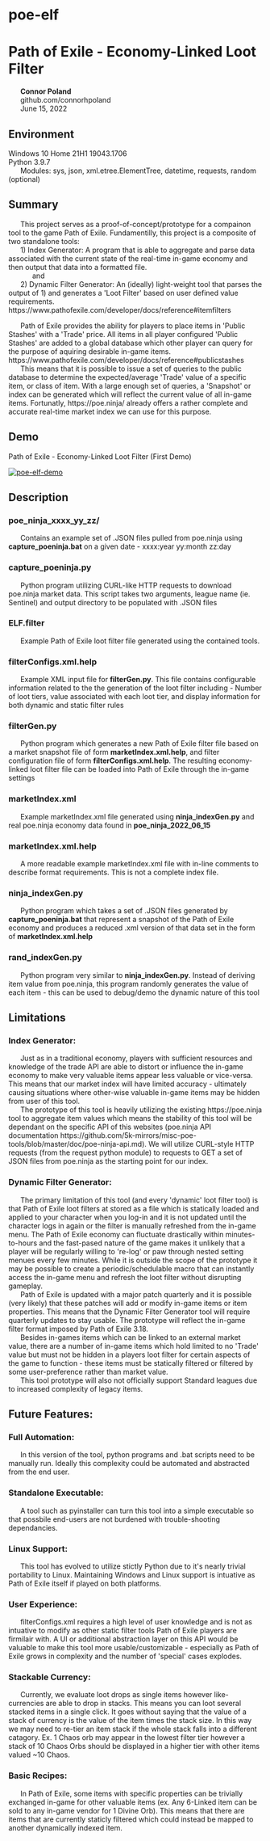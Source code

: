 # poe-elf
<h1>Path of Exile - Economy-Linked Loot Filter</h1>

<p>
	&nbsp;&nbsp;&nbsp;&nbsp;&nbsp;&nbsp;<strong>Connor Poland</strong><br />
	&nbsp;&nbsp;&nbsp;&nbsp;&nbsp;&nbsp;github.com/connorhpoland<br />
	&nbsp;&nbsp;&nbsp;&nbsp;&nbsp;&nbsp;June 15, 2022<br />
</p>

<h2>Environment</h2>
	<p>Windows 10 Home 21H1 19043.1706<br />
	Python 3.9.7<br />
		&nbsp;&nbsp;&nbsp;&nbsp;&nbsp;&nbsp;Modules: sys, json, xml.etree.ElementTree, datetime, requests, random (optional)<br />

<h2>Summary</h2>
<p>&nbsp;&nbsp;&nbsp;&nbsp;&nbsp;&nbsp;This project serves as a proof-of-concept/prototype for a compainon tool to the game Path of Exile. Fundamentilly, this project is a composite of two standalone tools:<br />
	&nbsp;&nbsp;&nbsp;&nbsp;&nbsp;&nbsp;1) Index Generator: A program that is able to aggregate and parse data associated with the current state of the real-time in-game economy and then output that data into a formatted file.<br />
		&nbsp;&nbsp;&nbsp;&nbsp;&nbsp;&nbsp;&nbsp;&nbsp;&nbsp;&nbsp;&nbsp;&nbsp;and<br />
	&nbsp;&nbsp;&nbsp;&nbsp;&nbsp;&nbsp;2) Dynamic Filter Generator: An (ideally) light-weight tool that parses the output of 1) and generates a 'Loot Filter' based on user defined value requirements. https://www.pathofexile.com/developer/docs/reference#itemfilters</p>
		
<p>&nbsp;&nbsp;&nbsp;&nbsp;&nbsp;&nbsp;Path of Exile provides the ability for players to place items in 'Public Stashes' with a 'Trade' price. All items in all player configured 'Public Stashes' are added to a global database which other player can query for the purpose of aquiring desirable in-game items. https://www.pathofexile.com/developer/docs/reference#publicstashes<br />
&nbsp;&nbsp;&nbsp;&nbsp;&nbsp;&nbsp;This means that it is possible to issue a set of queries to the public database to determine the expected/average 'Trade' value of a specific item, or class of item. With a large enough set of queries, a 'Snapshot' or index can be generated which will reflect the current value of all in-game items.
Fortunatly, https://poe.ninja/ already offers a rather complete and accurate real-time market index we can use for this purpose.</p>

<h2>Demo</h2>
<p>Path of Exile - Economy-Linked Loot Filter (First Demo)</p>

[![poe-elf-demo](https://img.youtube.com/vi/x8C3kRLIXEw/hqdefault.jpg)](https://youtu.be/x8C3kRLIXEw "Path of Exile - Economy-Linked Loot Filter (First Demo)")

<h2>Description</h2>
<h3>poe_ninja_xxxx_yy_zz/</h3>
<p>&nbsp;&nbsp;&nbsp;&nbsp;&nbsp;&nbsp;Contains an example set of .JSON files pulled from poe.ninja using <strong>capture_poeninja.bat</strong> on a given date - xxxx:year yy:month zz:day</p>
<h3>capture_poeninja.py</h3>
<p>&nbsp;&nbsp;&nbsp;&nbsp;&nbsp;&nbsp;Python program utilizing CURL-like HTTP requests to download poe.ninja market data. This script takes two arguments, league name (ie. Sentinel) and output directory to be populated with .JSON files</p>
<h3>ELF.filter</h3>
<p>&nbsp;&nbsp;&nbsp;&nbsp;&nbsp;&nbsp;Example Path of Exile loot filter file generated using the contained tools.</p>
<h3>filterConfigs.xml.help</h3>
<p>&nbsp;&nbsp;&nbsp;&nbsp;&nbsp;&nbsp;Example XML input file for <strong>filterGen.py</strong>. This file contains configurable information related to the the generation of the loot filter including - Number of loot tiers, value associated with each loot tier, and display information for both dynamic and static filter rules</p>
<h3>filterGen.py</h3>
<p>&nbsp;&nbsp;&nbsp;&nbsp;&nbsp;&nbsp;Python program which generates a new Path of Exile filter file based on a market snapshot file of form <strong>marketIndex.xml.help</strong>, and filter configuration file of form <strong>filterConfigs.xml.help</strong>. The resulting economy-linked loot filter file can be loaded into Path of Exile through the in-game settings</p>
<h3>marketIndex.xml</h3>
<p>&nbsp;&nbsp;&nbsp;&nbsp;&nbsp;&nbsp;Example marketIndex.xml file generated using <strong>ninja_indexGen.py</strong> and real poe.ninja economy data found in <strong>poe_ninja_2022_06_15</strong></p>
<h3>marketIndex.xml.help</h3>
<p>&nbsp;&nbsp;&nbsp;&nbsp;&nbsp;&nbsp;A more readable example marketIndex.xml file with in-line comments to describe format requirements. This is not a complete index file.</p>
<h3>ninja_indexGen.py</h3>
<p>&nbsp;&nbsp;&nbsp;&nbsp;&nbsp;&nbsp;Python program which takes a set of .JSON files generated by <strong>capture_poeninja.bat</strong> that represent a snapshot of the Path of Exile economy and produces a reduced .xml version of that data set in the form of <strong>marketIndex.xml.help</strong></p>
<h3>rand_indexGen.py</h3>
<p>&nbsp;&nbsp;&nbsp;&nbsp;&nbsp;&nbsp;Python program very similar to <strong>ninja_indexGen.py</strong>. Instead of deriving item value from poe.ninja, this program randomly generates the value of each item - this can be used to debug/demo the dynamic nature of this tool</p>

<h2>Limitations</h2>
<h3>Index Generator:</h3>
<p>&nbsp;&nbsp;&nbsp;&nbsp;&nbsp;&nbsp;Just as in a traditional economy, players with sufficient resources and knowledge of the trade API are able to distort or influence the in-game economy to make very valuable items appear less valuable or vice-versa. This means that our market index will have limited accuracy - ultimately causing situations where other-wise valuable in-game items may be hidden from user of this tool.<br />
&nbsp;&nbsp;&nbsp;&nbsp;&nbsp;&nbsp;The prototype of this tool is heavily utilizing the existing https://poe.ninja tool to aggregate item values which means the stability of this tool will be dependant on the specific API of this websites (poe.ninja API documentation https://github.com/5k-mirrors/misc-poe-tools/blob/master/doc/poe-ninja-api.md). We will utilize CURL-style HTTP requests (from the request python module) to requests to GET a set of JSON files from poe.ninja as the starting point for our index.</p>
<h3>Dynamic Filter Generator:</h3>
<p>&nbsp;&nbsp;&nbsp;&nbsp;&nbsp;&nbsp;The primary limitation of this tool (and every 'dynamic' loot filter tool) is that Path of Exile loot filters at stored as a file which is statically loaded and applied to your character when you log-in and it is not updated until the character logs in again or the filter is manually refreshed from the in-game menu. The Path of Exile economy can fluctuate drastically within minutes-to-hours and the fast-pased nature of the game makes it unlikely that a player will be regularly willing to 're-log' or paw through nested setting menues every few minutes. While it is outside the scope of the prototype it may be possible to create a periodic/schedulable macro that can instantly access the in-game menu and refresh the loot filter without disrupting gameplay.<br />
&nbsp;&nbsp;&nbsp;&nbsp;&nbsp;&nbsp;Path of Exile is updated with a major patch quarterly and it is possible (very likely) that these patches will add or modify in-game items or item properties. This means that the Dynamic Filter Generator tool will require quarterly updates to stay usable. The prototype will reflect the in-game filter format imposed by Path of Exile 3.18.<br />
&nbsp;&nbsp;&nbsp;&nbsp;&nbsp;&nbsp;Besides in-games items which can be linked to an external market value, there are a number of in-game items which hold limited to no 'Trade' value but must not be hidden in a players loot filter for certain aspects of the game to function - these items must be statically filtered or filtered by some user-preference rather than market value.<br />
&nbsp;&nbsp;&nbsp;&nbsp;&nbsp;&nbsp;This tool prototype will also not officially support Standard leagues due to increased complexity of legacy items.</p>

<h2>Future Features:</h2>
<h3>Full Automation:</h3>
		<p>&nbsp;&nbsp;&nbsp;&nbsp;&nbsp;&nbsp;In this version of the tool, python programs and .bat scripts need to be manually run. Ideally this complexity could be automated and abstracted from the end user.</p>
<h3>Standalone Executable:</h3>
		<p>&nbsp;&nbsp;&nbsp;&nbsp;&nbsp;&nbsp;A tool such as pyinstaller can turn this tool into a simple executable so that possbile end-users are not burdened with trouble-shooting dependancies.</p>
<h3>Linux Support:</h3>
		<p>&nbsp;&nbsp;&nbsp;&nbsp;&nbsp;&nbsp;This tool has evolved to utilize stictly Python due to it's nearly trivial portability to Linux. Maintaining Windows and Linux support is intuative as Path of Exile itself if played on both platforms.</p>
<h3>User Experience:</h3>
		<p>&nbsp;&nbsp;&nbsp;&nbsp;&nbsp;&nbsp;filterConfigs.xml requires a high level of user knowledge and is not as intuative to modify as other static filter tools Path of Exile players are firmilair with. A UI or additional abstraction layer on this API would be valuable to make this tool more usable/customizable - especially as Path of Exile grows in complexity and the number of 'special' cases explodes.</p>
<h3>Stackable Currency:</h3>
		<p>&nbsp;&nbsp;&nbsp;&nbsp;&nbsp;&nbsp;Currently, we evaluate loot drops as single items however like-currencies are able to drop in stacks. This means you can loot several stacked items in a single click. It goes without saying that the value of a stack of currency is the value of the item times the stack size. In this way we may need to re-tier an item stack if the whole stack falls into a different catagory. Ex. 1 Chaos orb may appear in the lowest filter tier however a stack of 10 Chaos Orbs should be displayed in a higher tier with other items valued ~10 Chaos.</p>
<h3>Basic Recipes:</h3>
		<p>&nbsp;&nbsp;&nbsp;&nbsp;&nbsp;&nbsp;In Path of Exile, some items with specific properties can be trivially exchanged in-game for other valuable items (ex. Any 6-Linked item can be sold to any in-game vendor for 1 Divine Orb). This means that there are items that are currently staticly filtered which could instead be mapped to another dynamically indexed item.</p>
